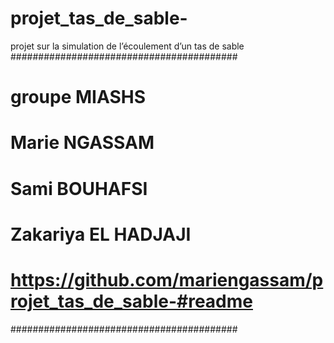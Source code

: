 # projet_tas_de_sable-
projet sur la simulation de l’écoulement d’un tas de sable
#########################################
# groupe MIASHS
# Marie NGASSAM
# Sami BOUHAFSI
# Zakariya EL HADJAJI
# https://github.com/mariengassam/projet_tas_de_sable-#readme
#########################################
